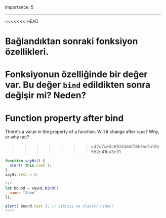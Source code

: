 importance: 5

---

<<<<<<< HEAD
# Bağlandıktan sonraki fonksiyon özellikleri.
Fonksiyonun özelliğinde bir değer var. Bu değer `bind` edildikten sonra değişir mi? Neden?
=======
# Function property after bind

There's a value in the property of a function. Will it change after `bind`? Why, or why not?
>>>>>>> cd2c7ce3c8f033e6f7861ed1b126552e41ba3e31

```js run
function sayHi() {
  alert( this.name );
}
sayHi.test = 5;

*!*
let bound = sayHi.bind({
  name: "John"
});

alert( bound.test ); // çıktısı ne olacak? neden?
*/!*
```


